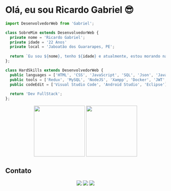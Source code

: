 # Olá, eu sou Ricardo Gabriel 😎

```js
import DesenvolvedorWeb from 'Gabriel';

class SobreMim extends DesenvolvedorWeb {
  private nome = 'Ricardo Gabriel';
  private idade = '22 Anos'
  private local = 'Jaboatão dos Guararapes, PE';
  
  return `Eu sou ${nome}, tenho ${idade} e atualmente, estou morando na cidade de ${local}.`;
};

class HardSkills extends DesenvolvedorWeb {
  public languages = ['HTML', 'CSS', 'JavaScript', 'SQL', 'Json', 'Java', 'PHP', 'Dart', 'TypeScript', 'NoSQL' ];
  public tools = ['Redux', 'MySQL', 'NodeJS', 'Xampp', 'Docker', 'JWT', 'Jest', 'RTL', 'MongoDB', 'Express', 'Laravel', 'Flutter', 'React'];
  public codeEdit = ['Visual Studio Code', 'Android Studio', 'Eclipse'];
  
  return 'Dev FullStack';
};
```

<div align="center">
 <img height="160em" src="https://github-readme-stats.vercel.app/api?username=RiicardoGabriel&show_icons=true&theme=dracula&include_all_commits=true&count_private=true"/>
 <img height="160em" src="https://github-readme-stats.vercel.app/api/top-langs/?username=RiicardoGabriel&layout=compact&langs_count=7&theme=dracula"/>
</div>

  ## Contato
  
  <div> 
   
  <p align="center">
  <a href="mailto:riicardogabriel12@gmail.com" alt="Gmail" >
  <img src="https://img.shields.io/badge/-Gmail-FF0000?style=flat-square&labelColor=FF0000&logo=gmail&logoColor=white&link=LINK-DO-SEU-EMAIL" /></a>
 
  <a href="https://www.linkedin.com/in/riicardogabriel/" alt="Linkedin" >
  <img src="https://img.shields.io/badge/-Linkedin-0e76a8?style=flat-square&logo=Linkedin&logoColor=white&link=LINK-DO-SEU-LINKEDIN" /></a>

  <a href="https://www.instagram.com/riicardogabriel/" alt="Instagram" >
  <img src="https://img.shields.io/badge/-Instagram-DF0174?style=flat-square&labelColor=DF0174&logo=instagram&logoColor=white&link=LINK-DO-SEU-INSTAGRAM"/></a>
</p>
 </div>
